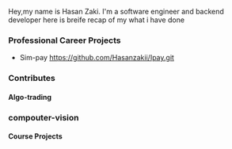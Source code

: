 Hey,my name is Hasan Zaki. I'm a software engineer and backend developer here is breife recap of my what i have done


### Professional Career Projects
- Sim-pay https://github.com/Hasanzakii/Ipay.git

### Contributes


#### Algo-trading



### compouter-vision


#### Course Projects
